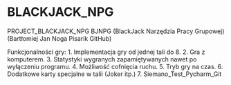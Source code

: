 # BLACKJACK_NPG
PROJECT_BLACKJACK_NPG
BJNPG
(BlackJack Narzędzia Pracy Grupowej) (Bartłomiej Jan Noga Pisarik GitHub)

Funkcjonalności gry:
    1. Implementacja gry od jednej tali do 8.
    2. Gra z komputerem.
    3. Statystyki wygranych zapamiętywanych nawet po wyłączeniu programu.
    4. Możliwość cofnięcia ruchu.
    5. Tryb gry na czas.
    6. Dodatkowe karty specjalne w talii (Joker itp.)
    7. Siemano_Test_Pycharm_Git